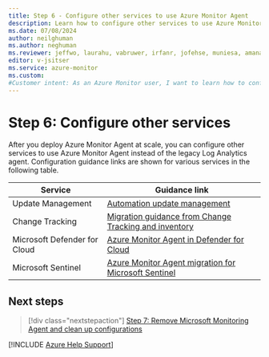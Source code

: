 ```yaml
---
title: Step 6 - Configure other services to use Azure Monitor Agent
description: Learn how to configure other services to use Azure Monitor Agent as part of the process of migrating from the legacy Log Analytics agent.
ms.date: 07/08/2024
author: neilghuman
ms.author: neghuman
ms.reviewer: jeffwo, laurahu, vabruwer, irfanr, jofehse, muniesa, amanan, v-leedennis
editor: v-jsitser
ms.service: azure-monitor
ms.custom: 
#Customer intent: As an Azure Monitor user, I want to learn how to configure other services to use Azure Monitor Agent so that I can migrate from the legacy Log Analytics agent.
---
```

# Step 6: Configure other services

After you deploy Azure Monitor Agent at scale, you can configure other services to use Azure Monitor Agent instead of the legacy Log Analytics agent. Configuration guidance links are shown for various services in the following table.

| Service | Guidance link |
|--|--|
| Update Management | [Automation update management](/azure/azure-monitor/agents/azure-monitor-agent-migration-helper-workbook#automation-update-management) |
| Change Tracking | [Migration guidance from Change Tracking and inventory](/azure/automation/change-tracking/guidance-migration-log-analytics-monitoring-agent) |
| Microsoft Defender for Cloud | [Azure Monitor Agent in Defender for Cloud](/azure/defender-for-cloud/auto-deploy-azure-monitoring-agent) |
| Microsoft Sentinel | [Azure Monitor Agent migration for Microsoft Sentinel](/azure/sentinel/ama-migrate) |

## Next steps

> [!div class="nextstepaction"]
> [Step 7: Remove Microsoft Monitoring Agent and clean up configurations](step-7-microsoft-monitoring-agent-clean-up-configurations.md)

[!INCLUDE [Azure Help Support](../../../../includes/azure-help-support.md)]
